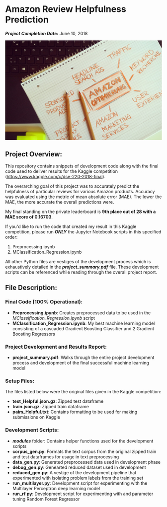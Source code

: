 # Amazon Review Helpfulness Prediction

***Project Completion Date:*** June 10, 2018

![Project Photo](./images/advertising-amazon-amazon-seo-907607.jpg)

## Project Overview:
This repository contains snippets of development code along with the final code used to deliver results for the Kaggle competition (https://www.kaggle.com/c/dse-220-2018-final).

The overarching goal of this project was to accurately predict the helpfulness of particular reviews for various Amazon products. Accuracy was evaluated using the metric of mean absolute error (MAE). The lower the MAE, the more accurate the overall predictions were.

My final standing on the private leaderboard is **9th place out of 28 with a MAE score of 0.16703**.

If you'd like to run the code that created my result in this Kaggle competition, please run ***ONLY*** the Jupyter Notebook scripts in this specified order:
1. Preprocessing.ipynb
2. MClassification_Regression.ipynb

All other Python files are vestiges of the development process which is exhaustively detailed in the ***project_summary.pdf*** file. These development scripts can be referenced while reading through the overall project report.

## File Description:
### Final Code (100% Operational):
* **Preprocessing.ipynb**: Creates preprocessed data to be used in the *MClassification_Regression.ipynb* script
* **MClassification_Regression.ipynb**: My best machine learning model consisting of a cascaded Gradient Boosting Classifier and 2 Gradient Boosting Regressors

### Project Development and Results Report:
* **project_summary.pdf**: Walks through the entire project development process and development of the final successful machine learning model

### Setup Files:
The files listed below were the original files given in the Kaggle competition:
* **test_Helpful.json.gz**: Zipped test dataframe
* **train.json.gz**: Zipped train dataframe
* **pairs_Helpful.txt**: Contains formatting to be used for making submissions on Kaggle

### Development Scripts:
* ***modules*** folder: Contains helper functions used for the development scripts
* **corpus_gen.py**: Formats the text corpus from the original zipped train and test dataframes for usage in text preprocessing
* **data_gen.py**: Generated preprocessed data used in development phase
* **debug_gen.py**: Genearted reduced dataset used in development
* **reduced_gen.py**: A vestige of the development pipeline that experimented with isolating problem labels from the training set
* **run_multilayer.py**: Development script for experimenting with the Multilayer Perceptron deep learning model
* **run_rf.py**: Development script for experimenting with and parameter tuning Random Forest Regressor
